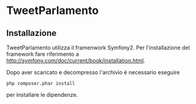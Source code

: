 TweetParlamento
========================

Installazione
----------------------------------

TweetParlamento utilizza il framenwork Symfony2. Per l'installazione del
framework fare riferimento a http://symfony.com/doc/current/book/installation.html.

Dopo aver scaricato e decompresso l'archivio è necessario eseguire

    php composer.phar install

per installare le dipendenze.
